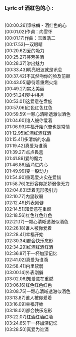 <h3>Lyric of 酒紅色的心 :</h3><p><br>[00:00.26]谭咏麟 - 酒红色的心
<br>[00:01.02]作词：向雪怀
<br>[00:01.17]作曲：玉置浩二
<br>[00:17.53]一双眼睛
<br>[00:20.62]爱的吸力
<br>[00:25.27]芬芳美酒
<br>[00:28.37]渗出魅力
<br>[00:33.43]明亮眼波就是讯息
<br>[00:37.42]不其然吻你的脸及前额
<br>[00:43.05]静待着重燃火焰
<br>[00:49.27]实太美丽
<br>[00:51.24]梦中相拥
<br>[00:53.01]这爱意在盘旋
<br>[00:57.06]红色红色红色
<br>[00:59.59]一颗心清晰透澈似酒色
<br>[01:04.60]谁人被你爱着
<br>[01:06.93]幸福开始兴奋也是常情
<br>[01:12.95]红酒红酒红酒
<br>[01:15.41]多清新的水晶
<br>[01:19.42]真爱为谁滴
<br>[01:39.27]点点畏羞
<br>[01:41.89]爱的魔力
<br>[01:46.86]酒涌进内心
<br>[01:49.99]变一股动力
<br>[01:54.90]重现爱火实在爱惜
<br>[01:58.76]怎形容你那娇弱像无力
<br>[02:04.63]泛着无形吸引力
<br>[02:10.77]内里软弱
<br>[02:12.49]外表刚僻
<br>[02:14.51]知爱意在重燃
<br>[02:18.56]红色红色红色
<br>[02:21.17]一颗心清晰透澈似酒色
<br>[02:26.18]谁人被你爱着
<br>[02:28.41]幸福开始
<br>[02:30.34]都会快乐忘形
<br>[02:34.29]红酒红酒红酒
<br>[02:36.87]干一杯加深记忆
<br>[02:41.02]真爱为谁滴
<br>[02:58.41]内里软弱
<br>[03:00.14]外表刚僻
<br>[03:02.06]知爱意在重燃
<br>[03:06.16]红色红色红色
<br>[03:08.75]一颗心清晰透澈似酒色
<br>[03:13.87]谁人被你爱着
<br>[03:16.09]幸福开始
<br>[03:18.02]都会快乐忘形
<br>[03:22.07]红酒红酒红酒
<br>[03:24.65]干一杯加深记忆
<br>[03:28.50]真爱为谁滴
</p>
